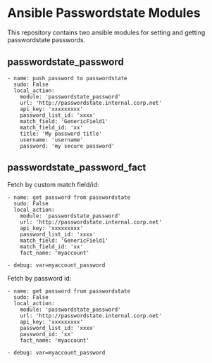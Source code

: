 # Ansible Passwordstate Modules

This repository contains two ansible modules for
setting and getting passwordstate passwords.

## passwordstate_password

```
- name: push password to passwordstate
  sudo: False
  local_action:
    module: 'passwordstate_password'
    url: 'http://passwordstate.internal.corp.net'
    api_key: 'xxxxxxxxx'
    password_list_id: 'xxxx'
    match_field: 'GenericField1'
    match_field_id: 'xx'
    title: 'My password title'
    username: 'username'
    password: 'my secure password'
```

## passwordstate_password_fact

Fetch by custom match field/id:

```
- name: get password from passwordstate
  sudo: False
  local_action:
    module: 'passwordstate_password'
    url: 'http://passwordstate.internal.corp.net'
    api_key: 'xxxxxxxxx'
    password_list_id: 'xxxx'
    match_field: 'GenericField1'
    match_field_id: 'xx'
    fact_name: 'myaccount'

- debug: var=myaccount_password
```


Fetch by password id:

```
- name: get password from passwordstate
  sudo: False
  local_action:
    module: 'passwordstate_password'
    url: 'http://passwordstate.internal.corp.net'
    api_key: 'xxxxxxxxx'
    password_list_id: 'xxxx'
    password_id: 'xx'
    fact_name: 'myaccount'

- debug: var=myaccount_password
```
